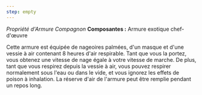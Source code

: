 ```yaml
---
step: empty
---
```

_Propriété d'Armure Compagnon_
__Composantes :__ Armure exotique chef-d'œuvre

Cette armure est équipée de nageoires palmées, d'un masque et d'une vessie à air contenant 8 heures d'air respirable. Tant que vous la portez, vous obtenez une vitesse de nage égale à votre vitesse de marche. De plus, tant que vous respirez depuis la vessie à air, vous pouvez respirer normalement sous l'eau ou dans le vide, et vous ignorez les effets de poison à inhalation. La réserve d'air de l'armure peut être remplie pendant un repos long.